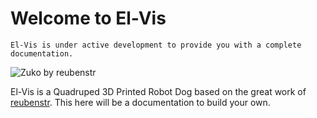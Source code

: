 # Welcome to El-Vis

    El-Vis is under active development to provide you with a complete documentation.

![Zuko by reubenstr](https://raw.githubusercontent.com/reubenstr/Zuko/main/images/v2.2/cad/zuko-v2.2-cad-render-side.png "Zuko by Reubenstr")

El-Vis is a Quadruped 3D Printed Robot Dog based on the great work of [reubenstr](https://github.com/reubenstr/zuko). This here will be a documentation to build your own.